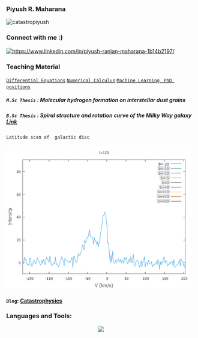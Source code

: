 ###    Piyush R. Maharana
<p align="left"> <img src="https://komarev.com/ghpvc/?username=catastropiyush&label=Profile%20views&color=0e75b6&style=flat" alt="catastropiyush" /> </p>

<h3 align="left">Connect with me :)</h3>
<p align="left">
<a href="https://www.linkedin.com/in/piyush-ranjan-maharana-1b14b2197/" target="blank"><img align="center" src="https://raw.githubusercontent.com/rahuldkjain/github-profile-readme-generator/master/src/images/icons/Social/linked-in-alt.svg" alt="https://www.linkedin.com/in/piyush-ranjan-maharana-1b14b2197/" height="20" width="30" /></a>
</p>

### Teaching Material
<a href=https://github.com/catastropiyush/Teaching_vroom/tree/main/Differential_Equat
 target="_blank"> `Differential Equations`</a>
 <a href= https://github.com/catastropiyush/Teaching_vroom/tree/main/Numerical_Integration
 target="_blank"> `Numerical Calculus`</a>
 <a href= https://github.com/catastropiyush/Teaching_vroom/tree/main/Machine%20Learning
 target="_blank"> `Machine Learning ` </a>
  <a href= https://github.com/catastropiyush/kaam_ki_cheeze
 target="_blank"> `PhD positions`</a>

#####  `M.Sc Thesis` : Molecular hydrogen formation on interstellar dust grains
#####  `B.Sc Thesis` : Spiral structure and rotation curve of the Milky Way galaxy <a href="https://iopscience.iop.org/article/10.1088/1742-6596/2267/1/012053" target="_blank"> Link</a>


`Latitude scan of  galactic disc`

![](https://github.com/catastropiyush/catastropiyush/blob/main/helo.gif) 


#### `Blog`:  <a href="https://piyushmaharanacats.blogspot.com/" target="_blank">Catastrophysics</a>
<h3 align="left">Languages and Tools:</h3>
<p align="center">
  <a href="https://skillicons.dev">
    <img src="https://skillicons.dev/icons?i=python,fortran,cpp" />
  </a>
</p>

